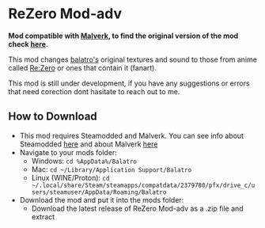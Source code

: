 # ReZero Mod-adv <a name = "rezero_mod"></a>

**Mod compatible with [Malverk](https://github.com/Eremel/Malverk), to find the original version of the mod check [here](https://github.com/Rysio1235/ReZero-Mod).**

This mod changes [balatro's](https://store.steampowered.com/app/2379780/Balatro) original textures and sound to those from anime called [Re:Zero](https://rezero.fandom.com/wiki/Re:Zero_Wiki) or ones that contain it (fanart).

This mod is still under development, if you have any suggestions or errors that need corection dont hasitate to reach out to me.

## How to Download <a name = "how_to_download"></a>

- This mod requires Steamodded and Malverk. You can see info about Steamodded [here](https://github.com/Steamopollys/Steamodded)
and about Malverk [here](https://github.com/Eremel/Malverk)
- Navigate to your mods folder:
  - Windows: `cd %AppData%/Balatro`
  - Mac: `cd ~/Library/Application Support/Balatro`
  - Linux (WINE/Proton): `cd ~/.local/share/Steam/steamapps/compatdata/2379780/pfx/drive_c/users/steamuser/AppData/Roaming/Balatro`
- Download the mod and put it into the mods folder:
  - Download the latest release of ReZero Mod-adv as a .zip file and extract
